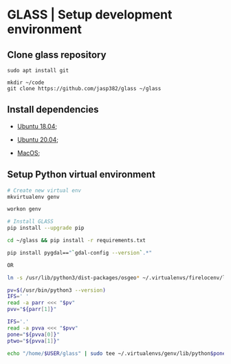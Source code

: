 GLASS | Setup development environment
================

## Clone glass repository

```
sudo apt install git

mkdir ~/code
git clone https://github.com/jasp382/glass ~/glass
```

## Install dependencies

* [Ubuntu 18.04](dep/ub18.md);

* [Ubuntu 20.04](dep/ub20.md);

* [MacOS](dep/macos.md);

## Setup Python virtual environment

```Bash
# Create new virtual env
mkvirtualenv genv

workon genv

# Install GLASS
pip install --upgrade pip

cd ~/glass && pip install -r requirements.txt

pip install pygdal=="`gdal-config --version`.*"

OR 

ln -s /usr/lib/python3/dist-packages/osgeo* ~/.virtualenvs/firelocenv/lib/python3.10/site-packages

pv=$(/usr/bin/python3 --version)
IFS=' '
read -a parr <<< "$pv"
pvv="${parr[1]}"

IFS='.'
read -a pvva <<< "$pvv"
pone="${pvva[0]}"
ptwo="${pvva[1]}"

echo "/home/$USER/glass" | sudo tee ~/.virtualenvs/genv/lib/python$pone.$ptwo/site-packages/glass.pth
```
